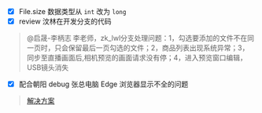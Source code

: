 - [x] File.size 数据类型从 `int` 改为 `long`
- [x] review 汶林在开发分支的代码
>@启晟-李柄志 李老师，zk_lwl分支处理问题：1，勾选要添加的文件不在同一页时，只会保留最后一页勾选的文件；2，商品列表出现系统异常；3，同步至直播画面后,相机预览的画面请求没有停；4，进入预览窗口编辑，USB镜头消失
- [x] 配合朝阳 debug 张总电脑 Edge 浏览器显示不全的问题
> [解决方案](http://47.112.133.251:3000/intellyva/cloud-web/commit/b9590609efc16d3ee6ffa617974145aabd4a60ab)